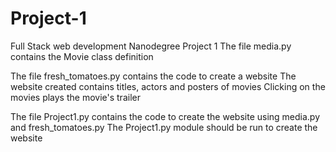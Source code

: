 # Project-1
Full Stack web development Nanodegree Project 1
The file media.py contains the Movie class definition

The file fresh_tomatoes.py contains the code to create a website
The website created contains titles, actors and posters of movies
Clicking on the movies plays the movie's trailer

The file Project1.py contains the code to create the website using media.py and fresh_tomatoes.py
The Project1.py module should be run to create the website

